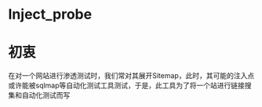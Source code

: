 # Inject_probe

# 初衷
在对一个网站进行渗透测试时，我们常对其展开Sitemap，此时，其可能的注入点或许能被sqlmap等自动化测试工具测试，于是，此工具为了将一个站进行链接搜集和自动化测试而写

#
